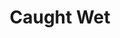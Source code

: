 ---
title: Caught Wet
year: 1939
opening_date: 1939-03-01
closing_date: 1939-03-03
layout: productions
featured_image: 
image_caption:
image_credit:
playbill: 
category: 
Theatre: Theatre Jacksonville
Venue: Little Theatre
cast:
  Brewster: Kenneth Godschalk
  Clifford Vanderstyle: William Pearce
  Dolores Winthrop: Mrs. Herbert Swisher
  Elizabeth Betts: Irma Stockwell
  Julia Vanderstyle: Emily Morganstern
  Michael Meer: Vincent Bisno
  Peter Sneed: Dr. Donald Baldwin
  Stanley: W.H. Moore
  Tommy Jones: Herschel Duval
crew:
  Director: Marion Hendry
  Make-up: Mrs. Everett Dwight
  Props:
    - Mrs. Herbert Swisher
    - William Pearce
  Staging and Lighting:
    - Clifford Rogero
    - Herbert Swisher
    - Mrs. Fred Pumpelly
orchestra:
external_links:
---